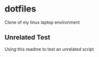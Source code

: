# dotfiles
Clone of my linux laptop environment

## Unrelated Test
Using this readme to test an unrelated script
